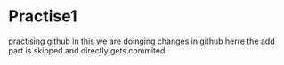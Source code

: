 # Practise1
practising github 
in this we are doinging changes in github
herre the add part is skipped and directly gets commited
